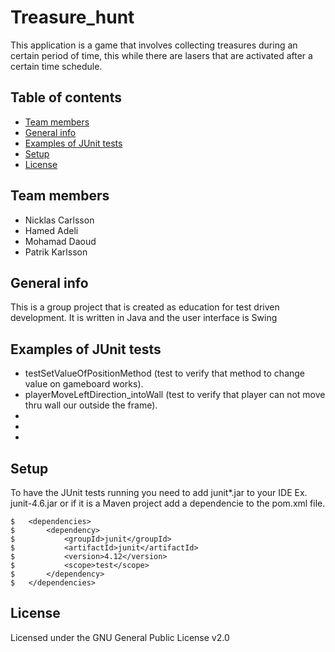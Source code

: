 # Treasure_hunt
This application is a game that involves collecting treasures during an certain period of time, this while there are lasers that are activated after a certain time schedule.

## Table of contents
* [Team members](#team-members)
* [General info](#general-info)
* [Examples of JUnit tests](#examples-of-JUnit-tests)
* [Setup](#setup)
* [License](#license)

## Team members
* Nicklas Carlsson
* Hamed Adeli
* Mohamad Daoud
* Patrik Karlsson

## General info
This is a group project that is created as education for test driven development. It is written in Java and the user interface is Swing

## Examples of JUnit tests
* testSetValueOfPositionMethod (test to verify that method to change value on gameboard works).
* playerMoveLeftDirection_intoWall (test to verify that player can not move thru wall our outside the frame).
* 
* 
* 

## Setup
To have the JUnit tests running you need to add junit*.jar to your IDE Ex. junit-4.6.jar or if it is a Maven project add a dependencie to the pom.xml file.

```
$   <dependencies>
$		<dependency>
$			<groupId>junit</groupId>
$			<artifactId>junit</artifactId>
$			<version>4.12</version>
$			<scope>test</scope>
$		</dependency>
$	</dependencies>
```

## License
Licensed under the GNU General Public License v2.0